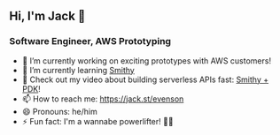 ## Hi, I'm Jack 👋

### Software Engineer, AWS Prototyping

- 🔭 I’m currently working on exciting prototypes with AWS customers!
- 🌱 I’m currently learning [Smithy](https://smithy.io/2.0/)
- 🎥 Check out my video about building serverless APIs fast: [Smithy + PDK](https://www.youtube.com/watch?v=P4JoAjzMW08)!
- 📫 How to reach me: https://jack.st/evenson
- 😄 Pronouns: he/him
- ⚡ Fun fact: I'm a wannabe powerlifter! 🏋️‍♂️
